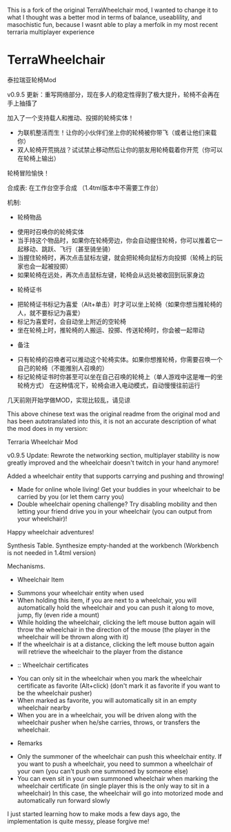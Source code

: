 This is a fork of the original TerraWheelchair mod, I wanted to change it to what I thought was a better mod in terms of balance, useablility, and masochistic fun, because I wasnt able to play a merfolk in my most recent terraria multiplayer experience



# TerraWheelchair
泰拉瑞亚轮椅Mod

v0.9.5 更新：重写网络部分，现在多人的稳定性得到了极大提升，轮椅不会再在手上抽搐了


加入了一个支持载人和推动、投掷的轮椅实体！

- 为联机整活而生！让你的小伙伴们坐上你的轮椅被你带飞（或者让他们来载你）
- 双人轮椅开荒挑战？试试禁止移动然后让你的朋友用轮椅载着你开荒（你可以在轮椅上输出）

轮椅冒险愉快！

合成表:
在工作台空手合成
（1.4tml版本中不需要工作台）

机制:
* 轮椅物品
- 使用时召唤你的轮椅实体
- 当手持这个物品时，如果你在轮椅旁边，你会自动握住轮椅，你可以推着它一起移动、跳跃、飞行（甚至骑坐骑）
- 当握住轮椅时，再次点击鼠标左键，就会把轮椅向鼠标方向投掷（轮椅上的玩家也会一起被投掷）
- 如果轮椅在远处，再次点击鼠标左键，轮椅会从远处被收回到玩家身边

* 轮椅证书
- 把轮椅证书标记为喜爱（Alt+单击）时才可以坐上轮椅（如果你想当推轮椅的人，就不要标记为喜爱）
- 标记为喜爱时，会自动坐上附近的空轮椅
- 坐在轮椅上时，推轮椅的人搬运、投掷、传送轮椅时，你会被一起带动

* 备注
- 只有轮椅的召唤者可以推动这个轮椅实体。如果你想推轮椅，你需要召唤一个自己的轮椅（不能推别人召唤的）
- 标记轮椅证书时你甚至可以坐在自己召唤的轮椅上（单人游戏中这是唯一的坐轮椅方式） 在这种情况下，轮椅会进入电动模式，自动慢慢往前运行

几天前刚开始学做MOD，实现比较乱，请见谅


This above chinese text was the original readme from the original mod and has been autotranslated into this, it is not an accurate description of what the mod does in my version:

  Terraria Wheelchair Mod
  
  v0.9.5 Update: Rewrote the networking section, multiplayer stability is now greatly improved and the wheelchair doesn't twitch in your hand anymore!
  
  
  Added a wheelchair entity that supports carrying and pushing and throwing!
  
  - Made for online whole living! Get your buddies in your wheelchair to be carried by you (or let them carry you)
  - Double wheelchair opening challenge? Try disabling mobility and then letting your friend drive you in your wheelchair (you can output from your wheelchair)!
  
  Happy wheelchair adventures!
  
  Synthesis Table.
  Synthesize empty-handed at the workbench
  (Workbench is not needed in 1.4tml version)
  
  Mechanisms.
  * Wheelchair Item
  - Summons your wheelchair entity when used
  - When holding this item, if you are next to a wheelchair, you will automatically hold the wheelchair and you can push it along to move, jump, fly (even ride a mount)
  - While holding the wheelchair, clicking the left mouse button again will throw the wheelchair in the direction of the mouse (the player in the wheelchair will be thrown along with it)
  - If the wheelchair is at a distance, clicking the left mouse button again will retrieve the wheelchair to the player from the distance
  
  * :: Wheelchair certificates
  - You can only sit in the wheelchair when you mark the wheelchair certificate as favorite (Alt+click) (don't mark it as favorite if you want to be the wheelchair pusher)
  - When marked as favorite, you will automatically sit in an empty wheelchair nearby
  - When you are in a wheelchair, you will be driven along with the wheelchair pusher when he/she carries, throws, or transfers the wheelchair.
  
  * Remarks
  - Only the summoner of the wheelchair can push this wheelchair entity. If you want to push a wheelchair, you need to summon a wheelchair of your own (you can't push one summoned by someone else)
  - You can even sit in your own summoned wheelchair when marking the wheelchair certificate (in single player this is the only way to sit in a wheelchair) In this case, the wheelchair will go into motorized mode and automatically run forward slowly
  
  I just started learning how to make mods a few days ago, the implementation is quite messy, please forgive me!
